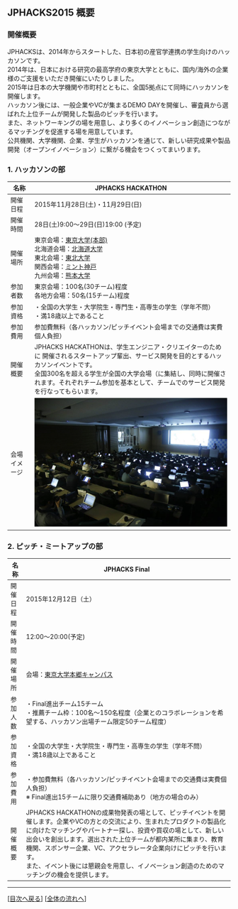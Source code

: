## JPHACKS2015 概要
### 開催概要
JPHACKSは、2014年からスタートした、日本初の産官学連携の学生向けのハッカソンです。  
2014年は、日本における研究の最高学府の東京大学とともに、国内/海外の企業様のご支援をいただき開催にいたりしました。  
2015年は日本の大学機関や市町村とともに、全国5拠点にて同時にハッカソンを開催します。  
ハッカソン後には、一般企業やVCが集まるDEMO DAYを開催し、審査員から選ばれた上位チームが開発した製品のピッチを行います。  
また、ネットワーキングの場を用意し、より多くのイノベーション創造につながるマッチングを促進する場を用意しています。  
公共機関、大学機関、企業、学生がハッカソンを通じて、新しい研究成果や製品開発（オープンイノベーション）に繋がる機会をつくってまいります。

### 1. ハッカソンの部
|名称|JPHACKS HACKATHON|
|---|---|
|開催日程|2015年11月28日(土)・11月29日(日)|
|開催時間|28日(土)9:00〜29日(日)19:00 (予定)|
|開催場所|東京会場：[東京大学(本部)](http://www.u-tokyo.ac.jp/campusmap/map01_02_j.html)<br>北海道会場：[北海道大学](http://www.hokudai.ac.jp/)<br>東北会場：[東北大学](http://www.tohoku.ac.jp/japanese/)<br>関西会場：[ミント神戸](http://mint-kobe.jp/access/)<br>九州会場：[熊本大学](http://www.kumamoto-u.ac.jp/)|
|参加者数|東京会場：100名(30チーム)程度<br>各地方会場：50名(15チーム)程度|
|参加資格|・全国の大学生・大学院生・専門生・高専生の学生（学年不問）<br>・満18歳以上であること|
|参加費用|参加費無料（各ハッカソン/ピッチイベント会場までの交通費は実費個人負担）|
|開催概要|JPHACKS HACKATHONは、学生エンジニア・クリエイターのために 開催されるスタートアップ輩出、サービス開発を目的とするハッカソンイベントです。<br>全国300名を超える学生が全国の大学会場（に集結し、同時に開催されます。それぞれチーム参加を基本として、チームでのサービス開発を行なってもらいます。|
|会場イメージ|![会場イメージ](../assets/images/venue.png)|


### 2. ピッチ・ミートアップの部
|名称|JPHACKS Final|
|---|---|
|開催日程|2015年12月12日（土）|
|開催時間|12:00〜20:00(予定)|
|開催場所|会場：[東京大学本郷キャンパス](http://www.u-tokyo.ac.jp/campusmap/map01_02_j.html)|
|参加人数|・Final進出チーム15チーム<br>・推薦チーム枠：100名〜150名程度（企業とのコラボレーションを希望する、ハッカソン出場チーム限定50チーム程度）|
|参加資格|・全国の大学生・大学院生・専門生・高専生の学生（学年不問）<br>・満18歳以上であること|
|参加費用|・参加費無料（各ハッカソン/ピッチイベント会場までの交通費は実費個人負担）<br>※ Final進出15チームに限り交通費補助あり（地方の場合のみ）|
|開催概要|JPHACKS HACKATHONの成果物発表の場として、ピッチイベントを開催します。企業やVCの方との交流により、生まれたプロダクトの製品化に向けたマッチングやパートナー探し、投資や買収の場として、新しい出会いを創出します。選出された上位チームが都内某所に集まり、教育機関、スポンサー企業、VC、アクセラレータ企業向けにピッチを行います。<br>また、イベント後には懇親会を用意し、イノベーション創造のためのマッチングの機会を提供します。|

--------------
[[目次へ戻る](../README.md)] [[全体の流れへ](schedule.md)]
